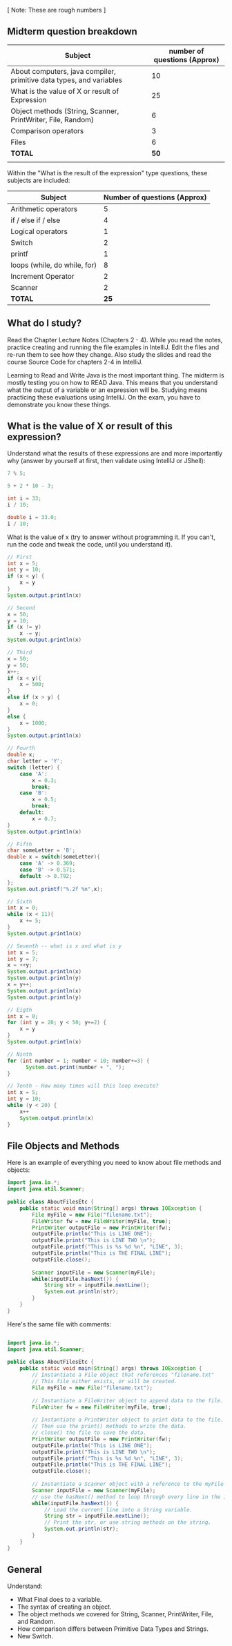 [ Note: These are rough numbers ]

## Midterm question breakdown

| Subject                                                             | number of questions (Approx) |
| ------------------------------------------------------------------- | ---------------------------- |
| About computers, java compiler, primitive data types, and variables | 10                           |
| What is the value of X or result of Expression                      | 25                           |
| Object methods (String, Scanner, PrintWriter, File, Random)         | 6                            |
| Comparison operators                                                | 3                            |
| Files                                                               | 6                            |
| **TOTAL**                                                           | **50**                       |
|                                                                     |                              |
Within the "What is the result of the expression" type questions, these subjects are included:

| Subject                      | Number of questions (Approx) |
| ---------------------------- | ---------------------------- |
| Arithmetic operators         | 5                            |
| if / else if / else          | 4                            |
| Logical operators            | 1                            |
| Switch                       | 2                            |
| printf                       | 1                            |
| loops (while, do while, for) | 8                            |
| Increment Operator           | 2                            |
| Scanner                      | 2                            |
| **TOTAL**                    | **25**                       |

## What do I study? 
Read the Chapter Lecture Notes (Chapters 2 - 4). While you read the notes, practice creating and running the file examples in IntelliJ. Edit the files and re-run them to see how they change. Also study the slides and read the course Source Code for chapters 2-4 in IntelliJ. 

Learning to Read and Write Java is the most important thing. The midterm is mostly testing you on how to READ Java. This means that you understand what the output of a variable or an expression will be. Studying means practicing these evaluations using IntelliJ. On the exam, you have to demonstrate you know these things.  

## What is the value of X or result of this expression? 

Understand what the results of these expressions are and more importantly why (answer by yourself at first, then validate using IntellIJ or JShell): 
```java
7 % 5;

5 + 2 * 10 - 3;

int i = 33; 
i / 10;

double i = 33.0; 
i / 10;
```

What is the value of x (try to answer without programming it. If you can't, run the code and tweak the code, until you understand it). 
```java
// First
int x = 5; 
int y = 10; 
if (x < y) {
	x = y
}
System.output.println(x)

// Second
x = 50; 
y = 10; 
if (x != y) 
	x -= y; 
System.output.println(x)

// Third
x = 50;
y = 50;
x++; 
if (x < y){
	x = 500;
}
else if (x > y) {
	x = 0;
}
else {
	x = 1000;
}
System.output.println(x)

// Fourth
double x;
char letter = 'Y';
switch (letter) {
	case 'A':
		x = 0.3;
		break;
	case 'B':
		x = 0.5;
		break;
	default:
		x = 0.7;
}
System.output.println(x)

// Fifth
char someLetter = 'B';  
double x = switch(someLetter){  
	case 'A' -> 0.369;  
	case 'B' -> 0.571;  
	default -> 0.792;  
};  
System.out.printf("%.2f %n",x);

// Sixth 
int x = 0;
while (x < 11){
	x += 5;
}
System.output.println(x)

// Seventh -- what is x and what is y
int x = 5;
int y = 7;
x = ++y;
System.output.println(x)
System.output.println(y)
x = y++;
System.output.println(x)
System.output.println(y)

// Eigth 
int x = 0;
for (int y = 20; y < 50; y+=2) {
	x = y
}
System.output.println(x)

// Ninth
for (int number = 1; number < 10; number+=3) {
      System.out.print(number + ", ");
}

// Tenth - How many times will this loop execute? 
int x = 5;
int y = 10;
while (y < 20) {
	x++
	System.output.println(x)
}
```


## File Objects and Methods
Here is an example of everything you need to know about file methods and objects: 
```java
import java.io.*;  
import java.util.Scanner;  
  
public class AboutFilesEtc {  
	public static void main(String[] args) throws IOException {  
		File myFile = new File("filename.txt");  
		FileWriter fw = new FileWriter(myFile, true);  
		PrintWriter outputFile = new PrintWriter(fw);  
		outputFile.println("This is LINE ONE");  
		outputFile.print("This is LINE TWO \n");  
		outputFile.printf("This is %s %d %n", "LINE", 3);  
		outputFile.println("This is THE FINAL LINE");  
		outputFile.close();  
		  
		Scanner inputFile = new Scanner(myFile);  
		while(inputFile.hasNext()) {  
			String str = inputFile.nextLine();  
			System.out.println(str);  
		}  
	}  
}
```

Here's the same file with comments: 

```java

import java.io.*;  
import java.util.Scanner;  
  
public class AboutFilesEtc {  
	public static void main(String[] args) throws IOException {  
		// Instantiate a File object that references "filename.txt"  
		// This file either exists, or will be created.  
		File myFile = new File("filename.txt");  
		  
		// Instantiate a FileWriter object to append data to the file.  
		FileWriter fw = new FileWriter(myFile, true);  
		  
		// Instantiate a PrintWriter object to print data to the file.  
		// Then use the print() methods to write the data.  
		// close() the file to save the data.  
		PrintWriter outputFile = new PrintWriter(fw);  
		outputFile.println("This is LINE ONE");  
		outputFile.print("This is LINE TWO \n");  
		outputFile.printf("This is %s %d %n", "LINE", 3);  
		outputFile.println("This is THE FINAL LINE");  
		outputFile.close();  
		  
		// Instantiate a Scanner object with a reference to the myFile object  
		Scanner inputFile = new Scanner(myFile);  
		// use the hasNext() method to loop through every line in the ifle.  
		while(inputFile.hasNext()) {  
			// Load the current line into a String variable.  
			String str = inputFile.nextLine();  
			// Print the str, or use string methods on the string.  
			System.out.println(str);  
		}    
	}  
}
```


## General
Understand:
- What Final does to a variable. 
- The syntax of creating an object. 
- The object methods we covered for String, Scanner, PrintWriter, File, and Random. 
- How comparison differs between Primitive Data Types and Strings.
- New Switch. 
